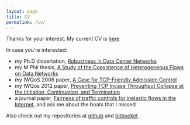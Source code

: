 ```yaml
---
layout: page
title: CV
permalink: /cv/
---
```


Thanks for your interest. My current CV is [here](https://drive.google.com/open?id=1KHga7JvykmeZ_LAUW0QVAgtSvSf4SpAG)

In case you're interested:

- my Ph.D dissertation, [Robustness in Data Center Networks](https://drive.google.com/open?id=1drer2itABK4lB8vjG5zpp8xub1jIVet0)
- my M.Phil thesis, [A Study of the Coexistence of Heterogeneous Flows on Data Networks](https://drive.google.com/open?id=0B6DoI_vm0OLfNmVjeE9yMkNjeEU)
- my IWQoS 2006 paper, [A Case for TCP-Friendly Admission Control](https://drive.google.com/open?id=19hs78MeBpHHX-RVTHy1LNXA9BmdMxubj)
- my IWQos 2012 paper, [Preventing TCP Incase Throughput Collapse at the Initiation, Continuation, and Termination](https://drive.google.com/open?id=1xFfZivf3oqsqeod7TuUS1hwuQKO3NLxY)
- a journal paper, [Fairness of traffic controls for inelastic flows in the Internet](https://drive.google.com/open?id=1CpDChMvmQgJ2sg9vImEa3bU-fvL1wkHp), and ask me about the boats that I missed

Also check out my repositories at [github](https://github.com/righthandabacus)
and [bitbucket](https://bitbucket.org/adrianswtam/).
